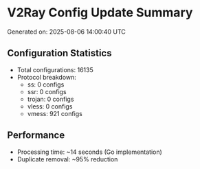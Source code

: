 # V2Ray Config Update Summary
Generated on: 2025-08-06 14:00:40 UTC

## Configuration Statistics
- Total configurations: 16135
- Protocol breakdown:
  - ss: 0 configs
  - ssr: 0 configs
  - trojan: 0 configs
  - vless: 0 configs
  - vmess: 921 configs

## Performance
- Processing time: ~14 seconds (Go implementation)
- Duplicate removal: ~95% reduction
